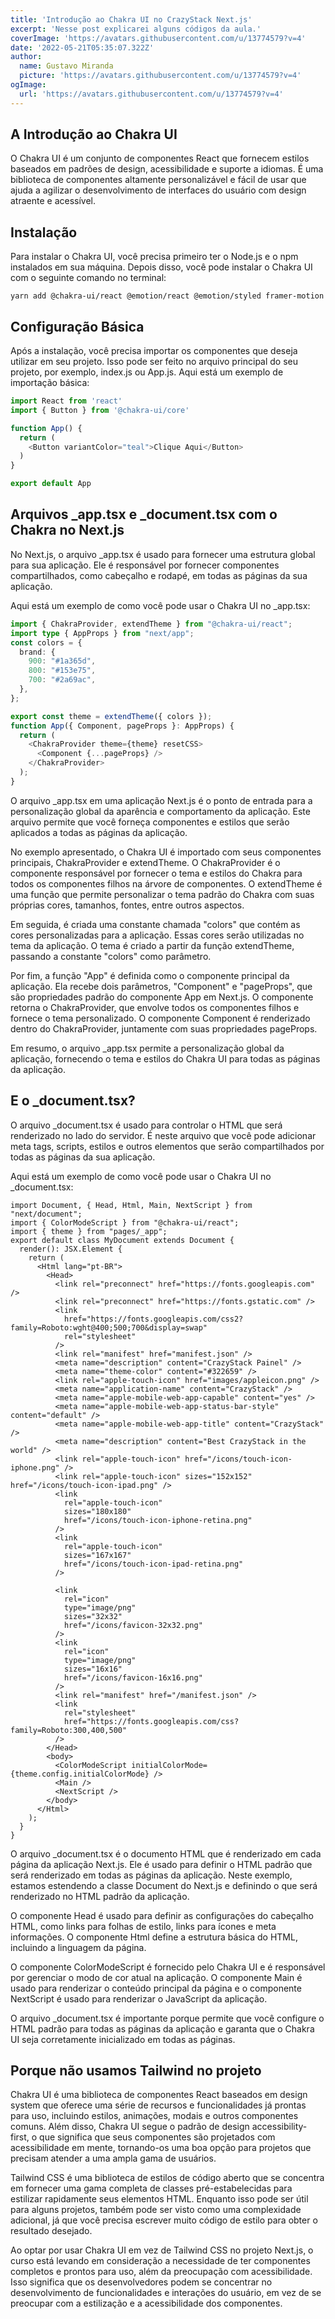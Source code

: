 ```yaml
---
title: 'Introdução ao Chakra UI no CrazyStack Next.js'
excerpt: 'Nesse post explicarei alguns códigos da aula.'
coverImage: 'https://avatars.githubusercontent.com/u/13774579?v=4'
date: '2022-05-21T05:35:07.322Z'
author:
  name: Gustavo Miranda
  picture: 'https://avatars.githubusercontent.com/u/13774579?v=4'
ogImage:
  url: 'https://avatars.githubusercontent.com/u/13774579?v=4'
---
```

## A Introdução ao Chakra UI

O Chakra UI é um conjunto de componentes React que fornecem estilos baseados em padrões de design, acessibilidade e suporte a idiomas. É uma biblioteca de componentes altamente personalizável e fácil de usar que ajuda a agilizar o desenvolvimento de interfaces do usuário com design atraente e acessível.

## Instalação

Para instalar o Chakra UI, você precisa primeiro ter o Node.js e o npm instalados em sua máquina. Depois disso, você pode instalar o Chakra UI com o seguinte comando no terminal:
 
`yarn add @chakra-ui/react @emotion/react @emotion/styled framer-motion` 

## Configuração Básica

Após a instalação, você precisa importar os componentes que deseja utilizar em seu projeto. Isso pode ser feito no arquivo principal do seu projeto, por exemplo, index.js ou App.js. Aqui está um exemplo de importação básica:

```javascript
import React from 'react'
import { Button } from '@chakra-ui/core'

function App() {
  return (
    <Button variantColor="teal">Clique Aqui</Button>
  )
}

export default App
``` 

## Arquivos \_app.tsx e \_document.tsx com o Chakra no Next.js

No Next.js, o arquivo _app.tsx é usado para fornecer uma estrutura global para sua aplicação. Ele é responsável por fornecer componentes compartilhados, como cabeçalho e rodapé, em todas as páginas da sua aplicação.

Aqui está um exemplo de como você pode usar o Chakra UI no _app.tsx:

```TYPESCRIPT
import { ChakraProvider, extendTheme } from "@chakra-ui/react";
import type { AppProps } from "next/app";
const colors = {
  brand: {
    900: "#1a365d",
    800: "#153e75",
    700: "#2a69ac",
  },
};

export const theme = extendTheme({ colors });
function App({ Component, pageProps }: AppProps) {
  return (
    <ChakraProvider theme={theme} resetCSS>
      <Component {...pageProps} />
    </ChakraProvider>
  );
}
``` 
O arquivo _app.tsx em uma aplicação Next.js é o ponto de entrada para a personalização global da aparência e comportamento da aplicação. Este arquivo permite que você forneça componentes e estilos que serão aplicados a todas as páginas da aplicação.

No exemplo apresentado, o Chakra UI é importado com seus componentes principais, ChakraProvider e extendTheme. O ChakraProvider é o componente responsável por fornecer o tema e estilos do Chakra para todos os componentes filhos na árvore de componentes. O extendTheme é uma função que permite personalizar o tema padrão do Chakra com suas próprias cores, tamanhos, fontes, entre outros aspectos.

Em seguida, é criada uma constante chamada "colors" que contém as cores personalizadas para a aplicação. Essas cores serão utilizadas no tema da aplicação. O tema é criado a partir da função extendTheme, passando a constante "colors" como parâmetro.

Por fim, a função "App" é definida como o componente principal da aplicação. Ela recebe dois parâmetros, "Component" e "pageProps", que são propriedades padrão do componente App em Next.js. O componente retorna o ChakraProvider, que envolve todos os componentes filhos e fornece o tema personalizado. O componente Component é renderizado dentro do ChakraProvider, juntamente com suas propriedades pageProps.

Em resumo, o arquivo _app.tsx permite a personalização global da aplicação, fornecendo o tema e estilos do Chakra UI para todas as páginas da aplicação.

## E o _document.tsx?
O arquivo _document.tsx é usado para controlar o HTML que será renderizado no lado do servidor. É neste arquivo que você pode adicionar meta tags, scripts, estilos e outros elementos que serão compartilhados por todas as páginas da sua aplicação.

Aqui está um exemplo de como você pode usar o Chakra UI no _document.tsx:

```tsx
import Document, { Head, Html, Main, NextScript } from "next/document";
import { ColorModeScript } from "@chakra-ui/react";
import { theme } from "pages/_app";
export default class MyDocument extends Document {
  render(): JSX.Element {
    return (
      <Html lang="pt-BR">
        <Head>
          <link rel="preconnect" href="https://fonts.googleapis.com" />
          <link rel="preconnect" href="https://fonts.gstatic.com" />
          <link
            href="https://fonts.googleapis.com/css2?family=Roboto:wght@400;500;700&display=swap"
            rel="stylesheet"
          />
          <link rel="manifest" href="manifest.json" />
          <meta name="description" content="CrazyStack Painel" />
          <meta name="theme-color" content="#322659" />
          <link rel="apple-touch-icon" href="images/appleicon.png" />
          <meta name="application-name" content="CrazyStack" />
          <meta name="apple-mobile-web-app-capable" content="yes" />
          <meta name="apple-mobile-web-app-status-bar-style" content="default" />
          <meta name="apple-mobile-web-app-title" content="CrazyStack" />
          <meta name="description" content="Best CrazyStack in the world" />
          <link rel="apple-touch-icon" href="/icons/touch-icon-iphone.png" />
          <link rel="apple-touch-icon" sizes="152x152" href="/icons/touch-icon-ipad.png" />
          <link
            rel="apple-touch-icon"
            sizes="180x180"
            href="/icons/touch-icon-iphone-retina.png"
          />
          <link
            rel="apple-touch-icon"
            sizes="167x167"
            href="/icons/touch-icon-ipad-retina.png"
          />

          <link
            rel="icon"
            type="image/png"
            sizes="32x32"
            href="/icons/favicon-32x32.png"
          />
          <link
            rel="icon"
            type="image/png"
            sizes="16x16"
            href="/icons/favicon-16x16.png"
          />
          <link rel="manifest" href="/manifest.json" />
          <link
            rel="stylesheet"
            href="https://fonts.googleapis.com/css?family=Roboto:300,400,500"
          />
        </Head>
        <body>
          <ColorModeScript initialColorMode={theme.config.initialColorMode} />
          <Main />
          <NextScript />
        </body>
      </Html>
    );
  }
}
```
O arquivo _document.tsx é o documento HTML que é renderizado em cada página da aplicação Next.js. Ele é usado para definir o HTML padrão que será renderizado em todas as páginas da aplicação. Neste exemplo, estamos estendendo a classe Document do Next.js e definindo o que será renderizado no HTML padrão da aplicação.

O componente Head é usado para definir as configurações do cabeçalho HTML, como links para folhas de estilo, links para ícones e meta informações. O componente Html define a estrutura básica do HTML, incluindo a linguagem da página.

O componente ColorModeScript é fornecido pelo Chakra UI e é responsável por gerenciar o modo de cor atual na aplicação. O componente Main é usado para renderizar o conteúdo principal da página e o componente NextScript é usado para renderizar o JavaScript da aplicação.

O arquivo _document.tsx é importante porque permite que você configure o HTML padrão para todas as páginas da aplicação e garanta que o Chakra UI seja corretamente inicializado em todas as páginas.
  
## Porque não usamos Tailwind no projeto
Chakra UI é uma biblioteca de componentes React baseados em design system que oferece uma série de recursos e funcionalidades já prontas para uso, incluindo estilos, animações, modais e outros componentes comuns. Além disso, Chakra UI segue o padrão de design accessibility-first, o que significa que seus componentes são projetados com acessibilidade em mente, tornando-os uma boa opção para projetos que precisam atender a uma ampla gama de usuários.

Tailwind CSS é uma biblioteca de estilos de código aberto que se concentra em fornecer uma gama completa de classes pré-estabelecidas para estilizar rapidamente seus elementos HTML. Enquanto isso pode ser útil para alguns projetos, também pode ser visto como uma complexidade adicional, já que você precisa escrever muito código de estilo para obter o resultado desejado.

Ao optar por usar Chakra UI em vez de Tailwind CSS no projeto Next.js, o curso está levando em consideração a necessidade de ter componentes completos e prontos para uso, além da preocupação com acessibilidade. Isso significa que os desenvolvedores podem se concentrar no desenvolvimento de funcionalidades e interações do usuário, em vez de se preocupar com a estilização e a acessibilidade dos componentes.
